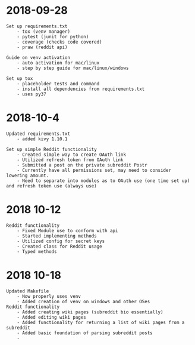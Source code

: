 # 2018-09-28
    Set up requirements.txt
        - tox (venv manager)
        - pytest (junit for python)
        - coverage (checks code covered)
        - praw (reddit api)

    Guide on venv activation
        - auto activation for mac/linux
        - step by step guide for mac/linux/windows

    Set up tox
        - placeholder tests and command
        - install all dependencies from requirements.txt
        - uses py37

# 2018-10-4
    Updated requirements.txt
        - added kivy 1.10.1

    Set up simple Reddit functionality
        - Created simple way to create OAuth link
        - Utilized refresh token from OAuth link
        - Submitted a post on the private subreddit Postr
        - Currently have all permissions set, may need to consider lowering amount.
        - Need to separate into modules as to OAuth use (one time set up) and refresh token use (always use)

# 2018 10-12
    Reddit functionality
        - Fixed Module use to conform with api
        - Started implementing methods
        - Utilized config for secret keys
        - Created class for Reddit usage
        - Typed methods

# 2018 10-18
	Updated Makefile
		- Now properly uses venv
		- Added creation of venv on windows and other OSes
	Reddit functionality
		- Added creating wiki pages (subreddit bio essentially)
		- Added editing wiki pages
		- Added functionality for returning a list of wiki pages from a subreddit
		- Added basic foundation of parsing subreddit posts
		-
